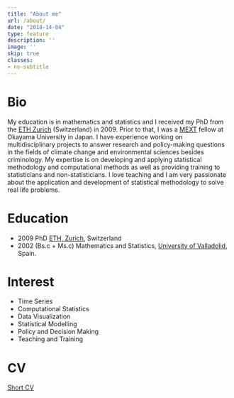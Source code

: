 ```yaml
---
title: "About me"
url: /about/
date: "2018-14-04"
type: feature
description: ''
image: ''
skip: true
classes:
- no-subtitle
---
```


# <i class="fas fa-user-circle"></i> Bio

My education is in mathematics and statistics and I received my PhD from the [ETH Zurich](https://www.ethz.ch/en/the-eth-zurich/portrait.html) (Switzerland)  in 2009. Prior to that, I was a [MEXT](https://en.wikipedia.org/wiki/Ministry_of_Education,_Culture,_Sports,_Science_and_Technology) fellow at Okayama University in Japan. I have experience working on multidisciplinary projects to answer research and policy-making questions in the fields of climate change and environmental sciences besides criminology. My expertise is on developing and applying statistical methodology and computational methods as well as providing training to statisticians and non-statisticians. I love teaching and I am very passionate about the application and development of statistical methodology to solve real life problems. 


# <i class="fas fa-graduation-cap"></i> Education

* 2009 PhD [ETH, Zurich](https://www.ethz.ch/en/the-eth-zurich/portrait.html), Switzerland
* 2002 (Bs.c + Ms.c) Mathematics and Statistics, [University of Valladolid](http://www.uva.es/export/sites/uva/), Spain.

# <i class="fas fa-user-edit"></i> Interest

* Time Series
* Computational Statistics
* Data Visualization
* Statistical Modelling
* Policy and Decision Making
* Teaching and Training

# <i class="fas fa-file-alt"></i> CV 

[Short CV <i class="fas fa-file-pdf"></i>](short_cvpm.pdf)


